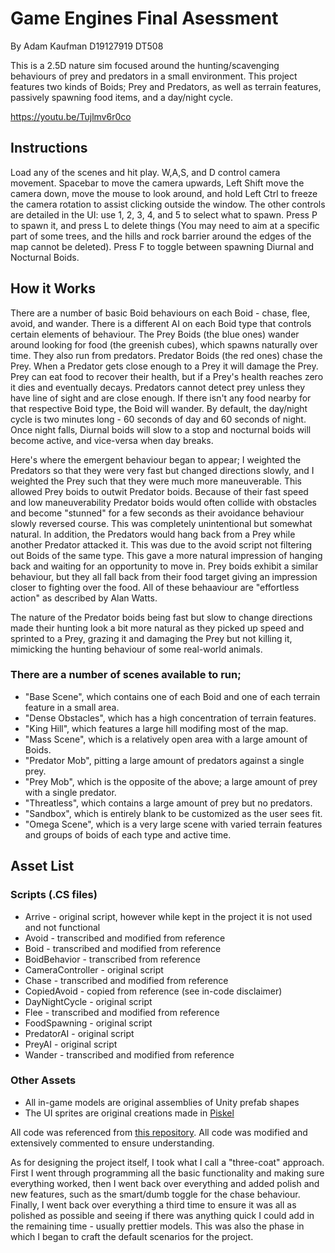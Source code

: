 # Game Engines Final Asessment

By Adam Kaufman
D19127919
DT508

This is a 2.5D nature sim focused around the hunting/scavenging behaviours of prey and predators in a small environment. This project features two kinds of Boids; Prey and Predators, as well as terrain features, passively spawning food items, and a day/night cycle.

https://youtu.be/Tujlmv6r0co

## Instructions
Load any of the scenes and hit play. W,A,S, and D control camera movement. Spacebar to move the camera upwards, Left Shift move the camera down, move the mouse to look around, and hold Left Ctrl to freeze the camera rotation to assist clicking outside the window.
The other controls are detailed in the UI: use 1, 2, 3, 4, and 5 to select what to spawn. Press P to spawn it, and press L to delete things (You may need to aim at a specific part of some trees, and the hills and rock barrier around the edges of the map cannot be deleted). Press F to toggle between spawning Diurnal and Nocturnal Boids.

## How it Works
There are a number of basic Boid behaviours on each Boid - chase, flee, avoid, and wander. There is a different AI on each Boid type that controls certain elements of behaviour.
The Prey Boids (the blue ones) wander around looking for food (the greenish cubes), which spawns naturally over time. They also run from predators. Predator Boids (the red ones) chase the Prey. When a Predator gets close enough to a Prey it will damage the Prey. Prey can eat food to recover their health, but if a Prey's health reaches zero it dies and eventually decays.
Predators cannot detect prey unless they have line of sight and are close enough. If there isn't any food nearby for that respective Boid type, the Boid will wander.
By default, the day/night cycle is two minutes long - 60 seconds of day and 60 seconds of night. Once night falls, Diurnal boids will slow to a stop and nocturnal boids will become active, and vice-versa when day breaks.

Here's where the emergent behaviour began to appear; I weighted the Predators so that they were very fast but changed directions slowly, and I weighted the Prey such that they were much more maneuverable. This allowed Prey boids to outwit Predator boids. Because of their fast speed and low maneuverability Predator boids would often collide with obstacles and become "stunned" for a few seconds as their avoidance behaviour slowly reversed course. This was completely unintentional but somewhat natural. In addition, the Predators would hang back from a Prey while another Predator attacked it. This was due to the avoid script not filtering out Boids of the same type. This gave a more natural impression of hanging back and waiting for an opportunity to move in. Prey boids exhibit a similar behaviour, but they all fall back from their food target giving an impression closer to fighting over the food. All of these behaaviour are "effortless action" as described by Alan Watts.

The nature of the Predator boids being fast but slow to change directions made their hunting look a bit more natural as they picked up speed and sprinted to a Prey, grazing it and damaging the Prey but not killing it, mimicking the hunting behaviour of some real-world animals.

### There are a number of scenes available to run;

* "Base Scene", which contains one of each Boid and one of each terrain feature in a small area.
* "Dense Obstacles", which has a high concentration of terrain features.
* "King Hill", which features a large hill modifing most of the map.
* "Mass Scene", which is a relatively open area with a large amount of Boids.
* "Predator Mob", pitting a large amount of predators against a single prey.
* "Prey Mob", which is the opposite of the above; a large amount of prey with a single predator.
* "Threatless", which contains a large amount of prey but no predators.
* "Sandbox", which is entirely blank to be customized as the user sees fit.
* "Omega Scene", which is a very large scene with varied terrain features and groups of boids of each type and active time.

## Asset List
### Scripts (.CS files)
* Arrive - original script, however while kept in the project it is not used and not functional
* Avoid - transcribed and modified from reference
* Boid - transcribed and modified from reference
* BoidBehavior - transcribed from reference
* CameraController - original script
* Chase - transcribed and modified from reference
* CopiedAvoid - copied from reference (see in-code disclaimer)
* DayNightCycle - original script
* Flee - transcribed and modified from reference
* FoodSpawning - original script
* PredatorAI - original script
* PreyAI - original script
* Wander - transcribed and modified from reference

### Other Assets
* All in-game models are original assemblies of Unity prefab shapes
* The UI sprites are original creations made in [Piskel](https://www.piskelapp.com/)

All code was referenced from [this repository](https://github.com/skooter500/GE2-2023). All code was modified and extensively commented to ensure understanding.

As for designing the project itself, I took what I call a "three-coat" approach. First I went through programming all the basic functionality and making sure everything worked, then I went back over everything and added polish and new features, such as the smart/dumb toggle for the chase behaviour. Finally, I went back over everything a third time to ensure it was all as polished as possible and seeing if there was anything quick I could add in the remaining time - usually prettier models. This was also the phase in which I began to craft the default scenarios for the project.
